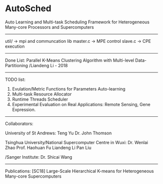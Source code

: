 # AutoSched
Auto Learning and Multi-task Scheduling Framework for Heterogeneous Many-core Processors and Supercomputers

----------
util/ -> mpi and communcation lib
master.c -> MPE control
slave.c -> CPE execution

----------
Done List: 
Parallel K-Means Clustering Algorithm with Multi-level Data-Partitioning
/Liandeng Li - 2018

----------
TODO list: 
1) Evulation/Metric Functions for Parameters Auto-learning
2) Multi-task Resource Allocator 
3) Runtime Threads Scheduler
4) Experimental Evaluation on Real Applications: Remote Sensing, Gene Expression. 

----------
Collaborators:

University of St Andrews: 
Teng Yu
Dr. John Thomson

Tsinghua University/National Supercomputer Centre in Wuxi: 
Dr. Wenlai Zhao
Prof. Haohuan Fu
Liandeng Li
Pan Liu

/Sanger Institute:
Dr. Shicai Wang

----------
Publications: 
[SC18] Large-Scale Hierarchical K-means for Heterogeneous Many-core Supercomputers
